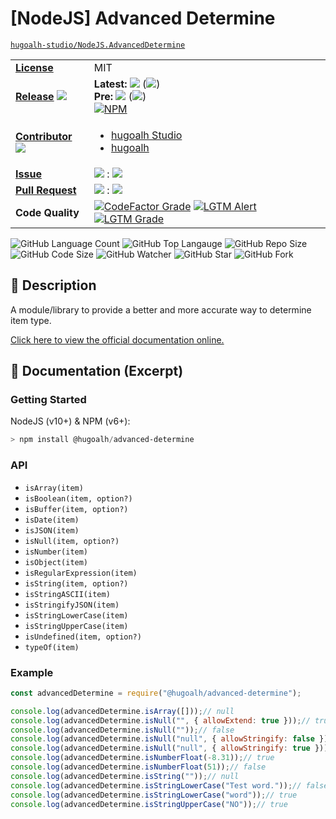 # \[NodeJS\] Advanced Determine

[`hugoalh-studio/NodeJS.AdvancedDetermine`](https://github.com/hugoalh-studio/NodeJS.AdvancedDetermine)

<table>
  <tr>
    <td><a href="./LICENSE.md"><b>License</b></a></td>
    <td>MIT</td>
  </tr>
  <tr>
    <td><a href="https://github.com/hugoalh-studio/NodeJS.AdvancedDetermine/releases"><b>Release</b></a> <img src="https://img.shields.io/github/downloads/hugoalh-studio/NodeJS.AdvancedDetermine/total?label=%20&style=flat-square" /></td>
    <td>
      <b>Latest:</b> <img src="https://img.shields.io/github/release/hugoalh-studio/NodeJS.AdvancedDetermine?sort=semver&label=%20&style=flat-square" /> (<img src="https://img.shields.io/github/release-date/hugoalh-studio/NodeJS.AdvancedDetermine?label=%20&style=flat-square" />)<br />
      <b>Pre:</b> <img src="https://img.shields.io/github/release/hugoalh-studio/NodeJS.AdvancedDetermine?include_prereleases&sort=semver&label=%20&style=flat-square" /> (<img src="https://img.shields.io/github/release-date-pre/hugoalh-studio/NodeJS.AdvancedDetermine?label=%20&style=flat-square" />)<br />
      <a href="https://www.npmjs.com/package/@hugoalh/advanced-determine"><img alt="NPM" src="https://img.shields.io/npm/v/@hugoalh/advanced-determine?logo=npm&logoColor=ffffff&style=flat-square" /></a>
    </td>
  </tr>
  <tr>
    <td><a href="https://github.com/hugoalh-studio/NodeJS.AdvancedDetermine/graphs/contributors"><b>Contributor</b></a> <img src="https://img.shields.io/github/contributors/hugoalh-studio/NodeJS.AdvancedDetermine?label=%20&style=flat-square" /></td>
    <td><ul>
        <li><a href="https://github.com/hugoalh-studio">hugoalh Studio</a></li>
        <li><a href="https://github.com/hugoalh">hugoalh</a></li>
    </ul></td>
  </tr>
  <tr>
    <td><a href="https://github.com/hugoalh-studio/NodeJS.AdvancedDetermine/issues?q=is%3Aissue"><b>Issue</b></a></td>
    <td><img src="https://img.shields.io/github/issues-raw/hugoalh-studio/NodeJS.AdvancedDetermine?label=%20&style=flat-square" /> : <img src="https://img.shields.io/github/issues-closed-raw/hugoalh-studio/NodeJS.AdvancedDetermine?label=%20&style=flat-square" /></td>
  </tr>
  <tr>
    <td><a href="https://github.com/hugoalh-studio/NodeJS.AdvancedDetermine/pulls?q=is%3Apr"><b>Pull Request</b></a></td>
    <td><img src="https://img.shields.io/github/issues-pr-raw/hugoalh-studio/NodeJS.AdvancedDetermine?label=%20&style=flat-square" /> : <img src="https://img.shields.io/github/issues-pr-closed-raw/hugoalh-studio/NodeJS.AdvancedDetermine?label=%20&style=flat-square" /></td>
  </tr>
  <tr>
    <td><b>Code Quality</b></td>
    <td>
      <a href="https://www.codefactor.io/repository/github/hugoalh-studio/nodejs.advanceddetermine"><img alt="CodeFactor Grade" src="https://img.shields.io/codefactor/grade/github/hugoalh-studio/NodeJS.AdvancedDetermine?logo=codefactor&logoColor=ffffff&style=flat-square" /></a>
      <a href="https://lgtm.com/projects/g/hugoalh-studio/NodeJS.AdvancedDetermine/alerts"><img alt="LGTM Alert" src="https://img.shields.io/lgtm/alerts/g/hugoalh-studio/NodeJS.AdvancedDetermine.svg?label=%20&logo=lgtm&logoColor=ffffff&style=flat-square" /></a>
      <a href="https://lgtm.com/projects/g/hugoalh-studio/NodeJS.AdvancedDetermine/context:javascript"><img alt="LGTM Grade" src="https://img.shields.io/lgtm/grade/javascript/g/hugoalh-studio/NodeJS.AdvancedDetermine.svg?logo=lgtm&logoColor=ffffff&style=flat-square" /></a>
    </td>
  </tr>
</table>

![GitHub Language Count](https://img.shields.io/github/languages/count/hugoalh-studio/NodeJS.AdvancedDetermine?logo=github&logoColor=ffffff&style=flat-square)
![GitHub Top Langauge](https://img.shields.io/github/languages/top/hugoalh-studio/NodeJS.AdvancedDetermine?logo=github&logoColor=ffffff&style=flat-square)
![GitHub Repo Size](https://img.shields.io/github/repo-size/hugoalh-studio/NodeJS.AdvancedDetermine?logo=github&logoColor=ffffff&style=flat-square)
![GitHub Code Size](https://img.shields.io/github/languages/code-size/hugoalh-studio/NodeJS.AdvancedDetermine?logo=github&logoColor=ffffff&style=flat-square)
![GitHub Watcher](https://img.shields.io/github/watchers/hugoalh-studio/NodeJS.AdvancedDetermine?logo=github&logoColor=ffffff&style=flat-square)
![GitHub Star](https://img.shields.io/github/stars/hugoalh-studio/NodeJS.AdvancedDetermine?logo=github&logoColor=ffffff&style=flat-square)
![GitHub Fork](https://img.shields.io/github/forks/hugoalh-studio/NodeJS.AdvancedDetermine?logo=github&logoColor=ffffff&style=flat-square)

## 📜 Description

A module/library to provide a better and more accurate way to determine item type.

[Click here to view the official documentation online.](https://github.com/hugoalh-studio/NodeJS.AdvancedDetermine/wiki)

## 📄 Documentation (Excerpt)

### Getting Started

NodeJS (v10+) & NPM (v6+):

```powershell
> npm install @hugoalh/advanced-determine
```

### API

- `isArray(item)`
- `isBoolean(item, option?)`
- `isBuffer(item, option?)`
- `isDate(item)`
- `isJSON(item)`
- `isNull(item, option?)`
- `isNumber(item)`
- `isObject(item)`
- `isRegularExpression(item)`
- `isString(item, option?)`
- `isStringASCII(item)`
- `isStringifyJSON(item)`
- `isStringLowerCase(item)`
- `isStringUpperCase(item)`
- `isUndefined(item, option?)`
- `typeOf(item)`

### Example

```javascript
const advancedDetermine = require("@hugoalh/advanced-determine");

console.log(advancedDetermine.isArray([]));// null
console.log(advancedDetermine.isNull("", { allowExtend: true }));// true
console.log(advancedDetermine.isNull(""));// false
console.log(advancedDetermine.isNull("null", { allowStringify: false }));// false
console.log(advancedDetermine.isNull("null", { allowStringify: true }));// true
console.log(advancedDetermine.isNumberFloat(-8.31));// true
console.log(advancedDetermine.isNumberFloat(51));// false
console.log(advancedDetermine.isString(""));// null
console.log(advancedDetermine.isStringLowerCase("Test word."));// false
console.log(advancedDetermine.isStringLowerCase("word"));// true
console.log(advancedDetermine.isStringUpperCase("NO"));// true
```

